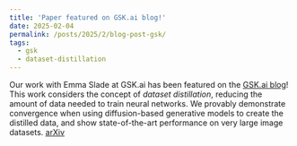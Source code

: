 ```yaml
---
title: 'Paper featured on GSK.ai blog!'
date: 2025-02-04
permalink: /posts/2025/2/blog-post-gsk/
tags:
  - gsk
  - dataset-distillation
---
```

<!-- ![temp]('/images/2023_ucla.jpg' UCLA photo) -->

Our work with Emma Slade at GSK.ai has been featured on the [GSK.ai blog](https://gsk.ai/blogs/we-have-big-data-but-which-subset-holds-the-most-information/)! This work considers the concept of *dataset distillation*, reducing the amount of data needed to train neural networks. We provably demonstrate convergence when using diffusion-based generative models to create the distilled data, and show state-of-the-art performance on very large image datasets. [arXiv](https://www.arxiv.org/abs/2501.07681)
